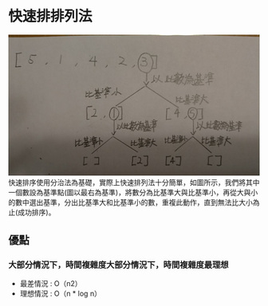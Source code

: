 # 快速排排列法
![image](https://github.com/yang-yoa-ying/06170104/blob/master/HW1/messageImage_1578601830438.jpg)
快速排序使用分治法為基礎，實際上快速排列法十分簡單，如圖所示，我們將其中一個數設為基準點(圖以最右為基準)，將數分為比基準大與比基準小，再從大與小的數中選出基準，分出比基準大和比基準小的數，重複此動作，直到無法比大小為止(成功排序)。
## 優點
### 大部分情況下，時間複雜度大部分情況下，時間複雜度最理想
* 最差情況 : O（n2）
* 理想情況 : O（n * log n）

